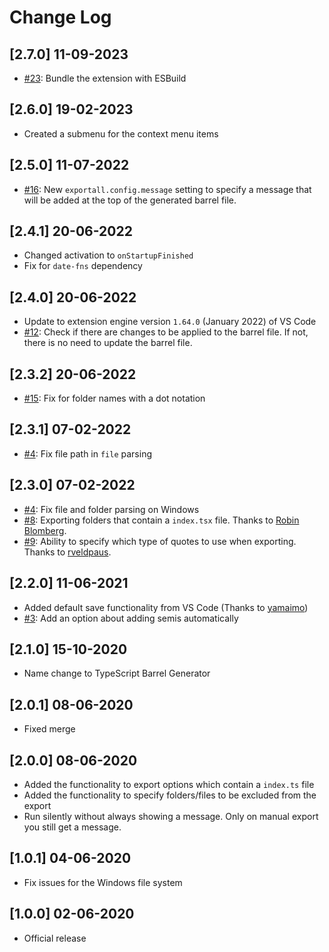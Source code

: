 # Change Log

## [2.7.0] 11-09-2023

- [#23](https://github.com/estruyf/vscode-typescript-exportallmodules/issues/23): Bundle the extension with ESBuild

## [2.6.0] 19-02-2023

- Created a submenu for the context menu items

## [2.5.0] 11-07-2022

- [#16](https://github.com/estruyf/vscode-typescript-exportallmodules/issues/16): New `exportall.config.message` setting to specify a message that will be added at the top of the generated barrel file.

## [2.4.1] 20-06-2022

- Changed activation to `onStartupFinished`
- Fix for `date-fns` dependency

## [2.4.0] 20-06-2022

- Update to extension engine version `1.64.0` (January 2022) of VS Code
- [#12](https://github.com/estruyf/vscode-typescript-exportallmodules/issues/12): Check if there are changes to be applied to the barrel file. If not, there is no need to update the barrel file.

## [2.3.2] 20-06-2022

- [#15](https://github.com/estruyf/vscode-typescript-exportallmodules/issues/15): Fix for folder names with a dot notation

## [2.3.1] 07-02-2022

- [#4](https://github.com/estruyf/vscode-typescript-exportallmodules/issues/4): Fix file path in `file` parsing

## [2.3.0] 07-02-2022

- [#4](https://github.com/estruyf/vscode-typescript-exportallmodules/issues/4): Fix file and folder parsing on Windows
- [#8](https://github.com/estruyf/vscode-typescript-exportallmodules/pull/8): Exporting folders that contain a `index.tsx` file. Thanks to [
Robin Blomberg](https://github.com/RobinBlomberg).
- [#9](https://github.com/estruyf/vscode-typescript-exportallmodules/pull/9): Ability to specify which type of quotes to use when exporting. Thanks to [rveldpaus](https://github.com/rveldpaus).

## [2.2.0] 11-06-2021

- Added default save functionality from VS Code (Thanks to [yamaimo](https://github.com/yarnaimo))
- [#3](https://github.com/estruyf/vscode-typescript-exportallmodules/issues/3): Add an option about adding semis automatically

## [2.1.0] 15-10-2020

- Name change to TypeScript Barrel Generator

## [2.0.1] 08-06-2020

- Fixed merge

## [2.0.0] 08-06-2020

- Added the functionality to export options which contain a `index.ts` file
- Added the functionality to specify folders/files to be excluded from the export
- Run silently without always showing a message. Only on manual export you still get a message.

## [1.0.1] 04-06-2020

- Fix issues for the Windows file system

## [1.0.0] 02-06-2020

- Official release
